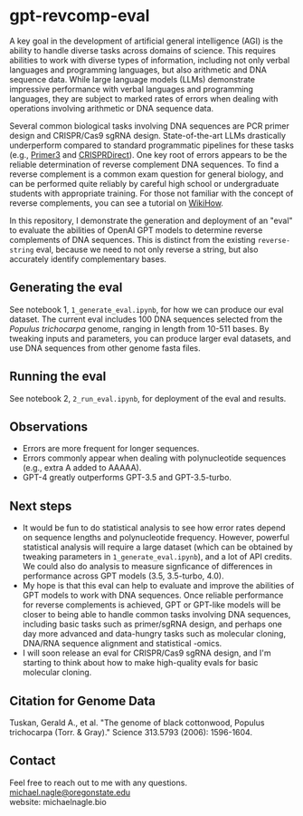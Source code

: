 # gpt-revcomp-eval
A key goal in the development of artificial general intelligence (AGI) is the ability to handle diverse tasks across domains of science. This requires abilities to work with diverse types of information, including not only verbal languages and programming languages, but also arithmetic and DNA sequence data. While large language models (LLMs) demonstrate impressive performance with verbal languages and programming languages, they are subject to marked rates of errors when dealing with operations involving arithmetic or DNA sequence data.

Several common biological tasks involving DNA sequences are PCR primer design and CRISPR/Cas9 sgRNA design. State-of-the-art LLMs drastically underperform compared to standard programmatic pipelines for these tasks (e.g., [Primer3](https://primer3.ut.ee) and [CRISPRDirect](https://crispr.dbcls.jp)). One key root of errors appears to be the reliable determination of reverse complement DNA sequences. To find a reverse complement is a common exam question for general biology, and can be performed quite reliably by careful high school or undergraduate students with appropriate training. For those not familiar with the concept of reverse complements, you can see a tutorial on [WikiHow](https://www.wikihow.life/Find-the-Reverse-Complement-of-a-DNA-Sequence).

In this repository, I demonstrate the generation and deployment of an "eval" to evaluate the abilities of OpenAI GPT models to determine reverse complements of DNA sequences. This is distinct from the existing `reverse-string` eval, because we need to not only reverse a string, but also accurately identify complementary bases.

## Generating the eval
See notebook 1, `1_generate_eval.ipynb`, for how we can produce our eval dataset. The current eval includes 100 DNA sequences selected from the _Populus trichocarpa_ genome, ranging in length from 10-511 bases. By tweaking inputs and parameters, you can produce larger eval datasets, and use DNA sequences from other genome fasta files.

## Running the eval
See notebook 2, `2_run_eval.ipynb`, for deployment of the eval and results.

## Observations
- Errors are more frequent for longer sequences.
- Errors commonly appear when dealing with polynucleotide sequences (e.g., extra A added to AAAAA).
- GPT-4 greatly outperforms GPT-3.5 and GPT-3.5-turbo.

## Next steps
- It would be fun to do statistical analysis to see how error rates depend on sequence lengths and polynucleotide frequency. However, powerful statistical analysis will require a large dataset (which can be obtained by tweaking parameters in `1_generate_eval.ipynb`), and a lot of API credits. We could also do analysis to measure signficance of differences in performance across GPT models (3.5, 3.5-turbo, 4.0).
- My hope is that this eval can help to evaluate and improve the abilities of GPT models to work with DNA sequences. Once reliable performance for reverse complements is achieved, GPT or GPT-like models will be closer to being able to handle common tasks involving DNA sequences, including basic tasks such as primer/sgRNA design, and perhaps one day more advanced and data-hungry tasks such as molecular cloning, DNA/RNA sequence alignment and statistical -omics.
- I will soon release an eval for CRISPR/Cas9 sgRNA design, and I'm starting to think about how to make high-quality evals for basic molecular cloning.

## Citation for Genome Data
Tuskan, Gerald A., et al. "The genome of black cottonwood, Populus trichocarpa (Torr. & Gray)." Science 313.5793 (2006): 1596-1604.

## Contact
Feel free to reach out to me with any questions.<br>
michael.nagle@oregonstate.edu<br>
website: michaelnagle.bio


